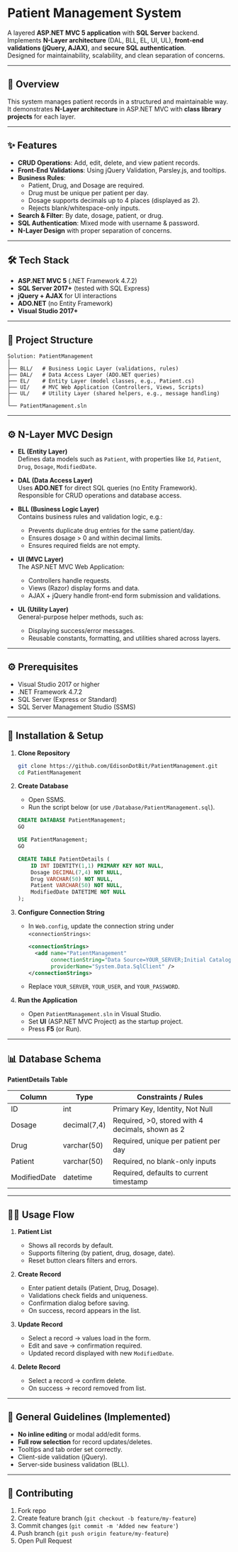 # Patient Management System

A layered **ASP.NET MVC 5 application** with **SQL Server** backend.  
Implements **N-Layer architecture** (DAL, BLL, EL, UI, UL), **front-end validations (jQuery, AJAX)**, and **secure SQL authentication**.  
Designed for maintainability, scalability, and clean separation of concerns.

---

## 📖 Overview

This system manages patient records in a structured and maintainable way.  
It demonstrates **N-Layer architecture** in ASP.NET MVC with **class library projects** for each layer.

---

## ✨ Features

- **CRUD Operations**: Add, edit, delete, and view patient records.  
- **Front-End Validations**: Using jQuery Validation, Parsley.js, and tooltips.  
- **Business Rules**:
  - Patient, Drug, and Dosage are required.
  - Drug must be unique per patient per day.
  - Dosage supports decimals up to 4 places (displayed as 2).
  - Rejects blank/whitespace-only inputs.
- **Search & Filter**: By date, dosage, patient, or drug.  
- **SQL Authentication**: Mixed mode with username & password.  
- **N-Layer Design** with proper separation of concerns.  

---

## 🛠️ Tech Stack

- **ASP.NET MVC 5** (.NET Framework 4.7.2)  
- **SQL Server 2017+** (tested with SQL Express)  
- **jQuery + AJAX** for UI interactions  
- **ADO.NET** (no Entity Framework)  
- **Visual Studio 2017+**  

---

## 📂 Project Structure

```
Solution: PatientManagement
│
├── BLL/   # Business Logic Layer (validations, rules)
├── DAL/   # Data Access Layer (ADO.NET queries)
├── EL/    # Entity Layer (model classes, e.g., Patient.cs)
├── UI/    # MVC Web Application (Controllers, Views, Scripts)
├── UL/    # Utility Layer (shared helpers, e.g., message handling)
│
└── PatientManagement.sln
```

---

## ⚙️ N-Layer MVC Design

- **EL (Entity Layer)**  
  Defines data models such as `Patient`, with properties like `Id`, `Patient`, `Drug`, `Dosage`, `ModifiedDate`.

- **DAL (Data Access Layer)**  
  Uses **ADO.NET** for direct SQL queries (no Entity Framework).  
  Responsible for CRUD operations and database access.

- **BLL (Business Logic Layer)**  
  Contains business rules and validation logic, e.g.:  
  - Prevents duplicate drug entries for the same patient/day.  
  - Ensures dosage > 0 and within decimal limits.  
  - Ensures required fields are not empty.  

- **UI (MVC Layer)**  
  The ASP.NET MVC Web Application:  
  - Controllers handle requests.  
  - Views (Razor) display forms and data.  
  - AJAX + jQuery handle front-end form submission and validations.  

- **UL (Utility Layer)**  
  General-purpose helper methods, such as:  
  - Displaying success/error messages.  
  - Reusable constants, formatting, and utilities shared across layers.  

---

## ⚙️ Prerequisites

- Visual Studio 2017 or higher  
- .NET Framework 4.7.2  
- SQL Server (Express or Standard)  
- SQL Server Management Studio (SSMS)  

---

## 🚀 Installation & Setup

1. **Clone Repository**
   ```bash
   git clone https://github.com/EdisonDotBit/PatientManagement.git
   cd PatientManagement
   ```

2. **Create Database**
   - Open SSMS.  
   - Run the script below (or use `/Database/PatientManagement.sql`).  

   ```sql
   CREATE DATABASE PatientManagement;
   GO

   USE PatientManagement;
   GO

   CREATE TABLE PatientDetails (
       ID INT IDENTITY(1,1) PRIMARY KEY NOT NULL,
       Dosage DECIMAL(7,4) NOT NULL,
       Drug VARCHAR(50) NOT NULL,
       Patient VARCHAR(50) NOT NULL,
       ModifiedDate DATETIME NOT NULL
   );
   ```

3. **Configure Connection String**
   - In `Web.config`, update the connection string under `<connectionStrings>`:
     ```xml
     <connectionStrings>
       <add name="PatientManagement"
            connectionString="Data Source=YOUR_SERVER;Initial Catalog=PatientManagement;User ID=YOUR_USER;Password=YOUR_PASSWORD;trustservercertificate=True;"
            providerName="System.Data.SqlClient" />
     </connectionStrings>
     ```
   - Replace `YOUR_SERVER`, `YOUR_USER`, and `YOUR_PASSWORD`.

4. **Run the Application**
   - Open `PatientManagement.sln` in Visual Studio.  
   - Set **UI** (ASP.NET MVC Project) as the startup project.  
   - Press **F5** (or Run).  

---

## 📊 Database Schema

**PatientDetails Table**

| Column       | Type           | Constraints / Rules                               |
|--------------|----------------|--------------------------------------------------|
| ID           | int            | Primary Key, Identity, Not Null                  |
| Dosage       | decimal(7,4)   | Required, >0, stored with 4 decimals, shown as 2 |
| Drug         | varchar(50)    | Required, unique per patient per day             |
| Patient      | varchar(50)    | Required, no blank-only inputs                   |
| ModifiedDate | datetime       | Required, defaults to current timestamp          |

---

## 🧑‍💻 Usage Flow

1. **Patient List**  
   - Shows all records by default.  
   - Supports filtering (by patient, drug, dosage, date).  
   - Reset button clears filters and errors.  

2. **Create Record**  
   - Enter patient details (Patient, Drug, Dosage).  
   - Validations check fields and uniqueness.  
   - Confirmation dialog before saving.  
   - On success, record appears in the list.  

3. **Update Record**  
   - Select a record → values load in the form.  
   - Edit and save → confirmation required.  
   - Updated record displayed with new `ModifiedDate`.  

4. **Delete Record**  
   - Select a record → confirm delete.  
   - On success → record removed from list.  

---

## 🧾 General Guidelines (Implemented)

- **No inline editing** or modal add/edit forms.  
- **Full row selection** for record updates/deletes.  
- Tooltips and tab order set correctly.  
- Client-side validation (jQuery).  
- Server-side business validation (BLL).  

---

## 🤝 Contributing

1. Fork repo  
2. Create feature branch (`git checkout -b feature/my-feature`)  
3. Commit changes (`git commit -m 'Added new feature'`)  
4. Push branch (`git push origin feature/my-feature`)  
5. Open Pull Request  
